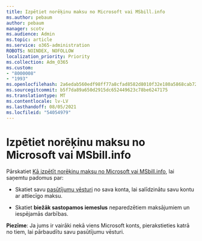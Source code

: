 ```yaml
---
title: Izpētiet norēķinu maksu no Microsoft vai MSbill.info
ms.author: pebaum
author: pebaum
manager: scotv
ms.audience: Admin
ms.topic: article
ms.service: o365-administration
ROBOTS: NOINDEX, NOFOLLOW
localization_priority: Priority
ms.collection: Adm_O365
ms.custom:
- "8000008"
- "1993"
ms.openlocfilehash: 2a6edab560edf98ff77a8cfad8582d8010f32e180a5868cab720aae6751f0c14
ms.sourcegitcommit: b5f7da89a650d2915dc652449623c78be6247175
ms.translationtype: MT
ms.contentlocale: lv-LV
ms.lasthandoff: 08/05/2021
ms.locfileid: "54054979"
---
```

# <a name="investigate-a-billing-charge-from-microsoft-or-msbill-dot-info"></a>Izpētiet norēķinu maksu no Microsoft vai MSbill.info

Pārskatiet [Kā izpētīt norēķinu maksu no Microsoft vai MSbill.info](https://support.microsoft.com/help/10623/microsoft-account-investigate-billing-charge), lai saņemtu padomus par: 

- Skatiet savu [pasūtījumu vēsturi](https://account.microsoft.com/billing/orders/) no sava konta, lai salīdzinātu savu kontu ar attiecīgo maksu.

- Skatiet **biežāk sastopamos iemeslus** neparedzētiem maksājumiem un iespējamās darbības.

**Piezīme**: Ja jums ir vairāki nekā viens Microsoft konts, pierakstieties katrā no tiem, lai pārbaudītu savu pasūtījumu vēsturi.
